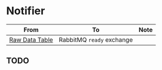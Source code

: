 # Notifier

| From | To | Note |
| - | - | - |
| [Raw Data Table](../raw-data-table.md) | RabbitMQ `ready` exchange | |

## TODO